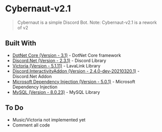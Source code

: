 # Cybernaut-v2.1
> Cybernaut is a simple Discord Bot.
> Note: Cybernaut-v2.1 is a rework of v2


## Built With

* [DotNet Core (Version - 3.1)](https://dotnet.microsoft.com/download/dotnet-core/3.1) - DotNet Core framework
* [Discord.Net (Version - 2.3.1)](https://github.com/RogueException/Discord.Net) - Discord Library
* [Victoria (Version - 5.1.11)](https://github.com/Yucked/Victoria) - LavaLink Library
* [Discord.InteractivityAddon (Version - 2.4.0-dev-20210320.1)](https://www.nuget.org/packages/Discord.InteractivityAddon) - Discord.Net Addon
* [Microsoft Dependency Injection (Version - 5.0.1)](https://docs.microsoft.com/en-us/aspnet/core/fundamentals/dependency-injection?view=aspnetcore-5.0) - Microsoft Dependency Injection
* [MySQL (Version - 8.0.23)](https://dev.mysql.com/doc/) - MySQL Library

## To Do
* Music/Victoria not implemented yet
* Comment all code